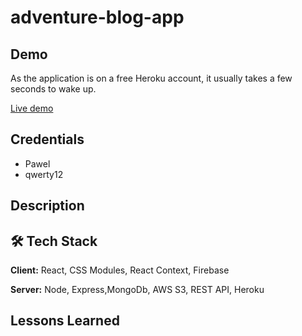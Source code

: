 # adventure-blog-app

## Demo
As the application is on a free Heroku account, it usually takes a few seconds to wake up.

[Live demo](https://adventure-blog-app.web.app/)

## Credentials
- Pawel
- qwerty12


## Description


## 🛠 Tech Stack

**Client:** React, CSS Modules, React Context, Firebase

**Server:** Node, Express,MongoDb, AWS S3, REST API, Heroku 

## Lessons Learned
